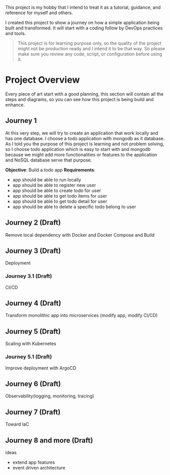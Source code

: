 This project is my hobby that I intend to treat it as a tutorial, guidance, and reference for myself and others.

I created this project to show a journey on how a simple application being built and transformed. It will start with a coding follow by DevOps practices and tools.

> This project is for learning purpose only, so the quality of the project might not be production ready and I intend it to be that way. So please make sure you review any code, script, or configuration before using it.

# Project Overview
Every piece of art start with a good planning, this section will contain all the steps and diagrams, so you can see how this project is being build and enhance.

## Journey 1
At this very step, we will try to create an application that work locally and has one database. I choose a todo application with mongodb as it database. As I told you the purpose of this project is learning and not problem solving, so I choose todo application which is easy to start with and mongodb because we might add more functionalities or features to the application and NoSQL database serve that purpose.

**Objective**: Build a todo app
**Requirements**:
- app should be able to run locally
- app should be able to register new user
- app should be able to create todo for user
- app should be able to get todo items for user
- app should be able to get todo detail for user
- app should be able to delete a specific todo belong to user

## Journey 2 (Draft)
Remove local dependency with Docker and Docker Compose and Build

## Journey 3 (Draft)
Deployment

### Journey 3.1 (Draft)
CI/CD

## Journey 4 (Draft)
Transform monolithic app into microservices (modify app, modify CI/CD)

## Journey 5 (Draft)
Scaling with Kubernetes

### Journey 5.1 (Draft)
Improve deployment with ArgoCD

## Journey 6 (Draft)
Observability(logging, monitoring, tracing)

## Journey 7 (Draft)
Toward IaC

## Journey 8 and more (Draft)
ideas
- extend app features
- event driven architecture
